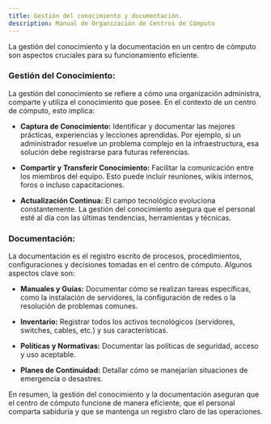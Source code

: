 ```yaml
---
title: Gestión del conocimiento y documentación.
description: Manual de Organización de Centros de Cómputo
---
```

 La gestión del conocimiento y la documentación en un centro de cómputo son aspectos cruciales para su funcionamiento eficiente.

 ### Gestión del Conocimiento:
La gestión del conocimiento se refiere a cómo una organización administra, comparte y utiliza el conocimiento que posee. En el contexto de un centro de cómputo, esto implica:

- **Captura de Conocimiento:** Identificar y documentar las mejores prácticas, experiencias y lecciones aprendidas. Por ejemplo, si un administrador resuelve un problema complejo en la infraestructura, esa solución debe registrarse para futuras referencias.

- **Compartir y Transferir Conocimiento:** Facilitar la comunicación entre los miembros del equipo. Esto puede incluir reuniones, wikis internos, foros o incluso capacitaciones.

- **Actualización Continua:** El campo tecnológico evoluciona constantemente. La gestión del conocimiento asegura que el personal esté al día con las últimas tendencias, herramientas y técnicas.

### Documentación:
La documentación es el registro escrito de procesos, procedimientos, configuraciones y decisiones tomadas en el centro de cómputo. Algunos aspectos clave son:

- **Manuales y Guías:** Documentar cómo se realizan tareas específicas, como la instalación de servidores, la configuración de redes o la resolución de problemas comunes.

- **Inventario:** Registrar todos los activos tecnológicos (servidores, switches, cables, etc.) y sus características.

- **Políticas y Normativas:** Documentar las políticas de seguridad, acceso y uso aceptable.

- **Planes de Continuidad:** Detallar cómo se manejarían situaciones de emergencia o desastres.

En resumen, la gestión del conocimiento y la documentación aseguran que el centro de cómputo funcione de manera eficiente, que el personal comparta sabiduría y que se mantenga un registro claro de las operaciones.